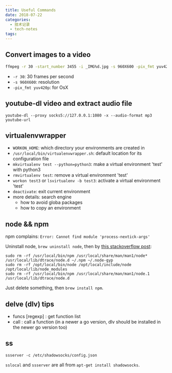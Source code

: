 ```yaml
---
title: Useful Commands
date: 2018-07-22
categories:
  - 技术记录
  - tech-notes
tags: 
---
```


## Convert images to a video

```bash
ffmpeg -r 30 -start_number 3455 -i _IMG%d.jpg -s 960X600 -pix_fmt yuv420p 30fps-960.mov
```

- `-r 30`: 30 frames per second
- `-s 960X600`: resolution
- `-pix_fmt yuv420p`: for OsX

## youtube-dl video and extract audio file 

`youtube-dl --proxy socks5://127.0.0.1:1080 -x --audio-format mp3 youtube-url`

## virtualenvwrapper

- `WORKON_HOME`: which directory your environments are created in
- `/usr/local/bin/virtualenvwrapper.sh`: default location for its configuration file
- `mkvirtualenv test --python=python3`: make a virtual environment 'test' with python3
- `rmvirtualenv test`: remove a virtual environment 'test'
- `workon test3` or `lsvirtualenv -b test3`: activate a virtual environment 'test'
- `deactivate`: exit current environment
- more details: search engine
  - how to avoid globa packages
  - how to copy an environment

## node && npm

npm complains: `Error: Cannot find module 'process-nextick-args'`

Uninstall node, `brew uninstall node`, then by [this stackoverflow post](https://stackoverflow.com/questions/11177954/how-do-i-completely-uninstall-node-js-and-reinstall-from-beginning-mac-os-x):

```
sudo rm -rf /usr/local/bin/npm /usr/local/share/man/man1/node* /usr/local/lib/dtrace/node.d ~/.npm ~/.node-gyp 
sudo rm -rf /opt/local/bin/node /opt/local/include/node /opt/local/lib/node_modules
sudo rm -rf /usr/local/bin/npm /usr/local/share/man/man1/node.1 /usr/local/lib/dtrace/node.d
```

Just delete something, then `brew install npm`.

## delve (dlv) tips

- funcs [regexp] : get function list
- call : call a function (in a newer a go version, dlv should be installed in the newer go version too)

## ss

`ssserver -c /etc/shadowsocks/config.json`

`sslocal` and `ssserver` are all from `apt-get install shadowsocks`.
